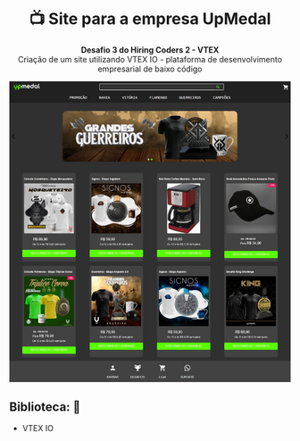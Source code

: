 <h1 align="center">📺 Site para a empresa UpMedal</h1>
<p align="center">
  <strong>Desafio 3 do Hiring Coders 2 - VTEX </strong>
  <br>
  <span>Criação de um site utilizando VTEX IO - plataforma de desenvolvimento empresarial de baixo código</span>
</p>

<p align="center">
  <img src="../img/upmedal-README.jpeg" alt="">
</p>


## Biblioteca: 📙
- VTEX IO

